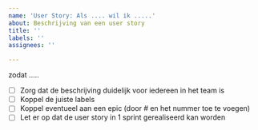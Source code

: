 ```yaml
---
name: 'User Story: Als .... wil ik .....'
about: Beschrijving van een user story
title: ''
labels: ''
assignees: ''

---
```


zodat .....

- [ ] Zorg dat de beschrijving duidelijk voor iedereen in het team is
- [ ] Koppel de juiste labels
- [ ] Koppel eventueel aan een epic (door # en het nummer toe te voegen)
- [ ] Let er op dat de user story in 1 sprint gerealiseerd kan worden
